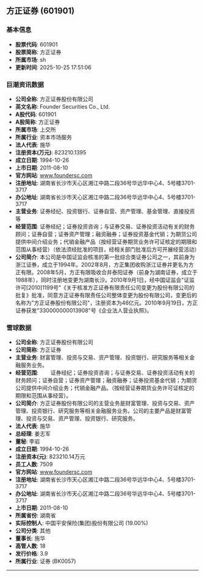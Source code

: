 ## 方正证券 (601901)

### 基本信息

- **股票代码**: 601901
- **股票简称**: 方正证券
- **所属市场**: sh
- **更新时间**: 2025-10-25 17:51:06

### 巨潮资讯数据

- **公司全称**: 方正证券股份有限公司
- **英文名称**: Founder Securities Co., Ltd.
- **A股代码**: 601901
- **A股简称**: 方正证券
- **所属市场**: 上交所
- **所属行业**: 资本市场服务
- **法人代表**: 施华
- **注册资本(万元)**: 823210.1395
- **成立日期**: 1994-10-26
- **上市日期**: 2011-08-10
- **官方网站**: www.foundersc.com
- **注册地址**: 湖南省长沙市天心区湘江中路二段36号华远华中心4、5号楼3701-3717
- **办公地址**: 湖南省长沙市天心区湘江中路二段36号华远华中心4、5号楼3701-3717
- **主营业务**: 证券经纪、投资银行、证券自营、资产管理、基金管理、直接投资等
- **经营范围**: 证券经纪；证券投资咨询；与证券交易、证券投资活动有关的财务顾问；证券自营；证券资产管理；融资融券；证券投资基金代销；为期货公司提供中间介绍业务；代销金融产品（按经营证券期货业务许可证核定的期限和范围从事经营）（依法须经批准的项目，经相关部门批准后方可开展经营活动）
- **公司简介**: 本公司是中国证监会核准的第一批综合类证券公司之一，其前身为浙江证券，成立于1994年。2002年8月，方正集团收购浙江证券并更名为方正有限。2008年5月，方正有限吸收合并泰阳证券（前身为湖南证券，成立于1988年），同时注册地变更为湖南长沙。2010年9月1日，经中国证监会"证监许可[2010]1199号"《关于核准方正证券有限责任公司变更为股份有限公司的批复》批准，同意方正证券有限责任公司整体变更为股份有限公司，变更后的名称为"方正证券股份有限公司"，注册资本为46亿元。2010年9月19日，方正证券获发"330000000013908"号《企业法人营业执照》。

### 雪球数据

- **公司全称**: 方正证券股份有限公司
- **公司简称**: 方正证券
- **主营业务**: 财富管理、投资与交易、资产管理、投资银行、研究服务等相关金融服务业务。
- **经营范围**: 　　证券经纪；证券投资咨询；与证券交易、证券投资活动有关的财务顾问；证券自营；证券资产管理；融资融券；证券投资基金代销；为期货公司提供中间介绍业务；代销金融产品。（按经营证券期货业务许可证核定的期限和范围从事经营）。
- **公司简介**: 方正证券股份有限公司的主营业务是财富管理、投资与交易、资产管理、投资银行、研究服务等相关金融服务业务。公司的主要产品是财富管理、投资与交易、资产管理、投资银行、研究服务。
- **法人代表**: 施华
- **总经理**: 姜志军
- **董秘**: 李岩
- **成立日期**: 1994-10-26
- **注册资本(元)**: 823210.14万元
- **员工人数**: 7509
- **官方网站**: www.foundersc.com
- **注册地址**: 湖南省长沙市天心区湘江中路二段36号华远华中心4、5号楼3701-3717
- **办公地址**: 湖南省长沙市天心区湘江中路二段36号华远华中心4、5号楼3701-3717
- **上市日期**: 2011-08-10
- **所属省份**: 湖南省
- **实际控制人**: 中国平安保险(集团)股份有限公司 (19.00%)
- **公司分类**: 其他
- **董事长**: 施华
- **高管人数**: 18
- **发行价格**: 3.9
- **所属行业**: 证券 (BK0057)

---